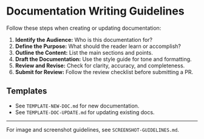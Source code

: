 # Documentation Writing Guidelines

Follow these steps when creating or updating documentation:

1. **Identify the Audience:** Who is this documentation for?
2. **Define the Purpose:** What should the reader learn or accomplish?
3. **Outline the Content:** List the main sections and points.
4. **Draft the Documentation:** Use the style guide for tone and formatting.
5. **Review and Revise:** Check for clarity, accuracy, and completeness.
6. **Submit for Review:** Follow the review checklist before submitting a PR.

## Templates
- See `TEMPLATE-NEW-DOC.md` for new documentation.
- See `TEMPLATE-DOC-UPDATE.md` for updating existing docs.

---

For image and screenshot guidelines, see `SCREENSHOT-GUIDELINES.md`.
